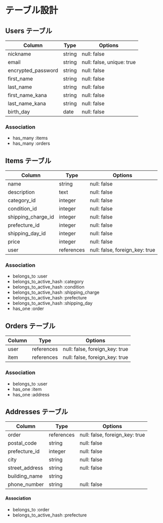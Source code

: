 
# テーブル設計

## Users テーブル

| Column             | Type   | Options                   |
| ------------------ | ------ |-------------------------- |
| nickname           | string | null: false               |
| email              | string | null: false, unique: true |
| encrypted_password | string | null: false               |
| first_name         | string | null: false               |
| last_name          | string | null: false               |
| first_name_kana    | string | null: false               |
| last_name_kana     | string | null: false               |
| birth_day          | date   | null: false               |

### Association

- has_many :items
- has_many :orders


## Items テーブル

| Column             | Type      | Options                        |
| ------------------ | --------- |------------------------------- |
| name               | string    | null: false                    |
| description        | text      | null: false                    |
| category_id        | integer   | null: false                    |
| condition_id       | integer   | null: false                    |
| shipping_charge_id | integer   | null: false                    |
| prefecture_id      | integer   | null: false                    |
| shipping_day_id    | integer   | null: false                    |
| price              | integer   | null: false                    |
| user               | references | null: false, foreign_key: true |

### Association

- belongs_to :user
- belongs_to_active_hash :category
- belongs_to_active_hash :condition
- belongs_to_active_hash :shipping_charge
- belongs_to_active_hash :prefecture
- belongs_to_active_hash :shipping_day
- has_one :order


## Orders テーブル

| Column     | Type     | Options                        |
|------------|----------|------------------------------- |
| user    | references  | null: false, foreign_key: true |
| item    | references  | null: false, foreign_key: true |

### Association

- belongs_to :user
- has_one :item
- has_one :address


## Addresses テーブル

| Column             | Type       | Options                        |
|--------------------|------------|--------------------------------|
| order              | references | null: false, foreign_key: true |
| postal_code        | string     | null: false                    |
| prefecture_id      | integer    | null: false                    |
| city               | string     | null: false                    |
| street_address     | string     | null: false                    |
| building_name      | string     |                                |
| phone_number       | string     | null: false                    |

#### Association
- belongs_to :order
- belongs_to_active_hash :prefecture
